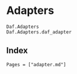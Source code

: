 # Adapters

```@docs
Daf.Adapters
Daf.Adapters.daf_adapter
```

## Index

```@index
Pages = ["adapter.md"]
```
